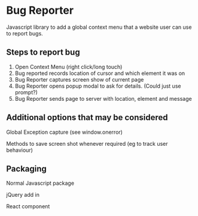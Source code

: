 # Bug Reporter

Javascript library to add a global context menu that a website user can use to report bugs.

## Steps to report bug

1. Open Context Menu (right click/long touch)
1. Bug reported records location of cursor and which element it was on
1. Bug Reporter captures screen show of current page
1. Bug Reporter opens popup modal to ask for details. (Could just use prompt?)
1. Bug Reporter sends page to server with location, element and message

## Additional options that may be considered

Global Exception capture (see window.onerror)

Methods to save screen shot whenever required (eg to track user behaviour)

## Packaging

Normal Javascript package

jQuery add in

React component
